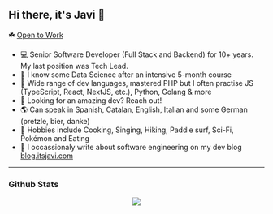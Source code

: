 <!--```js
const devLog = {
  title: "It's Super Effective!",
  url: 'https://blog.itsjavi.com',
  author: 'Javier Aguilar',
  about: 'Softwate and Game Development, Technology',
  awesomeness: "🦄✨"
}

```
-->

## Hi there, it's Javi 👋

☘️ [Open to Work](https://www.linkedin.com/in/itsjavi/)

- 💻 Senior Software Developer (Full Stack and Backend) for 10+ years. My last position was Tech Lead.
- 🔬 I know some Data Science after an intensive 5-month course
- 🌱 Wide range of dev languages, mastered PHP but I often practise JS (TypeScript, React, NextJS, etc.), Python, Golang & more
- 🚀 Looking for an amazing dev? Reach out!
- 🌎 Can speak in Spanish, Catalan, English, Italian and some German (pretzle, bier, danke)
- 🙉 Hobbies include Cooking, Singing, Hiking, Paddle surf, Sci-Fi, Pokémon and Eating
- 📝 I occassionaly write about software engineering on my dev blog [blog.itsjavi.com](https://blog.itsjavi.com)

<hr />

### Github Stats

<div style="align:center;" align="center">
  <center>
    <img align="center" src="https://github-readme-stats.vercel.app/api/?username=itsjavi&theme=nord&show_icons=true&count_private=true" />
  </center>
</div>
